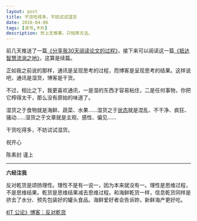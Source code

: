 ```yaml
---
layout: post
title: 干货吃得多，不妨试试湿货
date: 2016-04-06
tags: [读书,卡片]
description: 世上无难事，只怕笨方法。
---
```



前几天推送了一篇[《分享我30天阅读论文的过程》](http://mesule.com/2016/03/read-paper-a-month)，接下来可以阅读这一篇[《抵达智慧流淌之地》](http://cnfeat.com/blog/2016/04/05/find-paper/)，这算是续篇。

正如我之前说的那样，通讯是呈现思考的过程，而博客是呈现思考的结果。这样说吧，通讯是湿货，博客是干货。

不过，相比之下，我更喜欢通讯，一是湿的东西才容易粘住，二是任何事物，你把它榨得太干，那么没有原始的味道了。

湿货之于食物就是海鲜、蔬菜、水果……湿货之于[状态](https://apple4us.com/2013/11/wet-podcast-itgonglun/)就是混乱、不干净、疯狂、骚动……湿货之于文章就是主观、感性、偏见……

干货吃得多，不妨试试湿货。


祝开心

陈素封 谨上

----

**六经注我**


反对乾货是颂扬理性。理性不是有一说一，因为本来就没有一。理性是思维过程，不是思维结果。乾货是思维结果减去思维过程。和海鲜乾货一样，信息乾货同样是挤去了水分、预先包装好的罐头食品。海鲜爱好者会告诉妳，新鲜海产更好吃。

[《IT 公论》博客：反对乾货](http://zhuanlan.zhihu.com/p/20633914)




